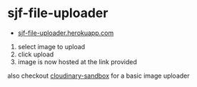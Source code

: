 # sjf-file-uploader

- [sjf-file-uploader.herokuapp.com](https://sjf-file-uploader.herokuapp.com/)

1. select image to upload
2. click upload
3. image is now hosted at the link provided



also checkout [cloudinary-sandbox](https://github.com/samuelfox1/cloudinary-sandbox) for a basic image uploader